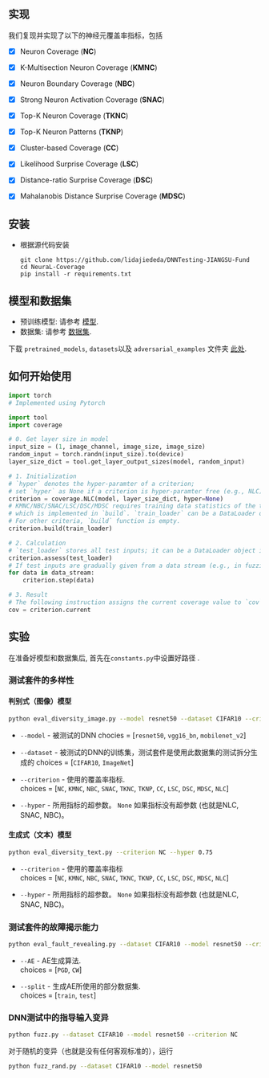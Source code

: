 ## 实现

我们复现并实现了以下的神经元覆盖率指标，包括  

- [x] Neuron Coverage (**NC**) 
- [x] K-Multisection Neuron Coverage (**KMNC**) 
- [x] Neuron Boundary Coverage (**NBC**) 
- [x] Strong Neuron Activation Coverage (**SNAC**) 
- [x] Top-K Neuron Coverage (**TKNC**) 
- [x] Top-K Neuron Patterns (**TKNP**) 
- [x] Cluster-based Coverage (**CC**) 
- [x] Likelihood Surprise Coverage (**LSC**) 
- [x] Distance-ratio Surprise Coverage (**DSC**) 
- [x]  Mahalanobis Distance Surprise Coverage (**MDSC**) 


## 安装

- 根据源代码安装

    ```setup
    git clone https://github.com/lidajiededa/DNNTesting-JIANGSU-Fund
    cd NeuraL-Coverage
    pip install -r requirements.txt
    ```

## 模型和数据集

- 预训练模型: 请参考 [模型](https://github.com/lidajiededa/DNNTesting-JIANGSU-Fund/pretrained_models).
- 数据集: 请参考 [数据集](https://github.com/lidajiededa/DNNTesting-JIANGSU-Fund/datasets).

下载 `pretrained_models`, `datasets`以及 `adversarial_examples` 文件夹 [此处](https://hkustconnect-my.sharepoint.com/:f:/g/personal/yyuanaq_connect_ust_hk/EhO-hLQ6SRVItt-ZBkrD-8YBAZTqGAdxOsnMOvHIXeKS9A?e=DjdDsK).

## 如何开始使用

```python
import torch
# Implemented using Pytorch

import tool
import coverage

# 0. Get layer size in model
input_size = (1, image_channel, image_size, image_size)
random_input = torch.randn(input_size).to(device)
layer_size_dict = tool.get_layer_output_sizes(model, random_input)

# 1. Initialization
# `hyper` denotes the hyper-paramter of a criterion;
# set `hyper` as None if a criterion is hyper-paramter free (e.g., NLC).
criterion = coverage.NLC(model, layer_size_dict, hyper=None)
# KMNC/NBC/SNAC/LSC/DSC/MDSC requires training data statistics of the tested model,
# which is implemented in `build`. `train_loader` can be a DataLoader object in Pytorch or a list of data samples.
# For other criteria, `build` function is empty.
criterion.build(train_loader)

# 2. Calculation
# `test_loader` stores all test inputs; it can be a DataLoader object in Pytorch or a list of data samples.
criterion.assess(test_loader)
# If test inputs are gradually given from a data stream (e.g., in fuzzing), then calculate the coverage as the following way.
for data in data_stream:
    criterion.step(data)

# 3. Result
# The following instruction assigns the current coverage value to `cov`.
cov = criterion.current
```

## 实验

在准备好模型和数据集后, 首先在`constants.py`中设置好路径 .  

### 测试套件的多样性

#### 判别式（图像）模型

```bash
python eval_diversity_image.py --model resnet50 --dataset CIFAR10 --criterion NC --hyper 0.75
```

- `--model` - 被测试的DNN 
chocies = [`resnet50`, `vgg16_bn`, `mobilenet_v2`]

- `--dataset` - 被测试的DNN的训练集，测试套件是使用此数据集的测试拆分生成的
choices = [`CIFAR10`, `ImageNet`]

- `--criterion` - 使用的覆盖率指标.  
choices = [`NC`, `KMNC`, `NBC`, `SNAC`, `TKNC`, `TKNP`, `CC`, `LSC`, `DSC`, `MDSC`, `NLC`]

- `--hyper` - 所用指标的超参数。 `None` 如果指标没有超参数 (也就是NLC, SNAC, NBC)。

#### 生成式（文本）模型

```bash
python eval_diversity_text.py --criterion NC --hyper 0.75
```

- `--criterion` - 使用的覆盖率指标  
choices = [`NC`, `KMNC`, `NBC`, `SNAC`, `TKNC`, `TKNP`, `CC`, `LSC`, `DSC`, `MDSC`, `NLC`]

- `--hyper` - 所用指标的超参数。 `None` 如果指标没有超参数 (也就是NLC, SNAC, NBC)。



### 测试套件的故障揭示能力

```bash
python eval_fault_revealing.py --dataset CIFAR10 --model resnet50 --criterion NC --hyper 0.75 --AE PGD --split test
```

- `--AE` - AE生成算法.  
choices = [`PGD`,  `CW`]

- `--split` - 生成AE所使用的部分数据集.  
choices = [`train`, `test`]


### DNN测试中的指导输入变异

```bash
python fuzz.py --dataset CIFAR10 --model resnet50 --criterion NC
```

对于随机的变异（也就是没有任何客观标准的），运行

```bash
python fuzz_rand.py --dataset CIFAR10 --model resnet50
```
